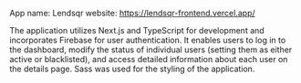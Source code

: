 App name: Lendsqr
website: https://lendsqr-frontend.vercel.app/

The application utilizes Next.js and TypeScript for development and incorporates Firebase for user authentication. It enables users to log in to the dashboard, modify the status of individual users (setting them as either active or blacklisted), and access detailed information about each user on the details page. Sass was used for the styling of the application.